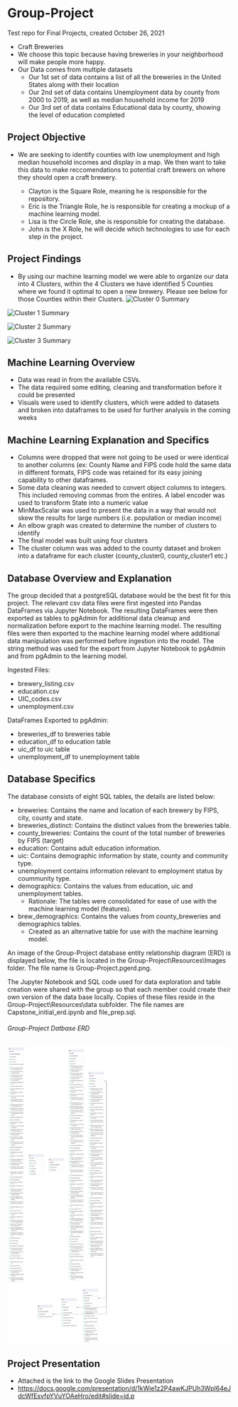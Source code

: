 # Group-Project
Test repo for Final Projects, created October 26, 2021

- Craft Breweries
- We choose this topic because having breweries in your neighborhood will make people more happy.
- Our Data comes from multiple datasets
  - Our 1st set of data contains a list of all the breweries in the United States along with their location
  - Our 2nd set of data contains Unemployment data by county from 2000 to 2019, as well as median household income for 2019
  - Our 3rd set of data contains Educational data by county, showing the level of education completed
 
## Project Objective 
- We are seeking to identify counties with low unemployment and high median household incomes and display in a map. We then want to take this data to make reccomendations to potential craft brewers on where they should open a craft brewery.

  - Clayton is the Square Role, meaning he is responsible for the repository. 
  - Eric is the Triangle Role, he is responsible for creating a mockup of a machine learning model.
  - Lisa is the Circle Role, she is responsible for creating the database.
  - John is the X Role, he will decide which technologies to use for each step in the project.

## Project Findings
- By using our machine learning model we were able to organize our data into 4 Clusters, within the 4 Clusters we have identified 5 Counties where we found it optimal to open a new brewery. Please see below for those Counties within their Clusters.
![Cluster 0 Summary](https://user-images.githubusercontent.com/79228491/141518522-4803c452-af6b-4373-b87a-228eef4b71a0.PNG)

![Cluster 1 Summary](https://user-images.githubusercontent.com/79228491/141518535-d8df0531-1604-4cb9-b566-27649caa1d13.PNG)

![Cluster 2 Summary](https://user-images.githubusercontent.com/79228491/141518545-51ff91db-591f-4e3d-b5ae-f41cc3293ad7.PNG)

![Cluster 3 Summary](https://user-images.githubusercontent.com/79228491/141518549-232a9a8b-81e4-4bb0-aa4f-daedb3cf52d8.PNG)

## Machine Learning Overview
- Data was read in from the available CSVs.
- The data required some editing, cleaning and transformation before it could be presented
- Visuals were used to identify clusters, which were added to datasets and broken into dataframes to be used for further analysis in the coming weeks

## Machine Learning Explanation and Specifics
- Columns were dropped that were not going to be used or were identical to another columns (ex: County Name and FIPS code hold the same data in different formats, FIPS code was retained for its easy joining capability to other dataframes.
- Some data cleaning was needed to convert object columns to integers. This included removing commas from the entires. A label encoder was used to transform State into a numeric value
- MinMaxScalar was used to present the data in a way that would not skew the results for large numbers (i.e. population or median income)
- An elbow graph was created to determine the number of clusters to identify
- The final model was built using four clusters
- The cluster column was was added to the county dataset and broken into a dataframe for each cluster (county_cluster0, county_cluster1 etc.)

## Database Overview and Explanation
The group decided that a postgreSQL database would be the best fit for this project. The relevant csv data files were first ingested into Pandas DataFrames via Jupyter Notebook. The resulting DataFrames were then exported as tables to pgAdmin for additional data cleanup and normalization before export to the machine learning model. The resulting files were then exported to the machine learning model where additional data manipulation was performed before ingestion into the model. The string method was used for the export from Jupyter Notebook to pgAdmin and from pgAdmin to the learning model.

Ingested Files:
- brewery_listing.csv
- education.csv
- UIC_codes.csv
- unemployment.csv

DataFrames Exported to pgAdmin:
- breweries_df to breweries table
- education_df to education table
- uic_df to uic table
- unemployment_df to unemployment table

## Database Specifics
The database consists of eight SQL tables, the details are listed below:
- breweries: Contains the name and location of each brewery by FIPS, city, county and state. 
- breweries_distinct: Contains the distinct values from the breweries table.
- county_breweries: Contains the count of the total number of breweries by FIPS (target)
- education: Contains adult education information.
- uic: Contains demographic information by state, county and community type.
- unemployment contains information relevant to employment status by coummunity type.
- demographics: Contains the values from education, uic and unemployment tables. 
  - Rationale: The tables were consolidated for ease of use with the machine learning model (features).
- brew_demographics: Contains the values from county_breweries and demographics tables.
  - Created as an alternative table for use with the machine learning model.
  
An image of the Group-Project database entity relationship diagram (ERD) is displayed below, the file is located in the Group-Project\Resources\Images folder. The file name is Group-Project.pgerd.png.
 
The Jupyter Notebook and SQL code used for data exploration and table creation were shared with the group so that each member could create their own version of the data base locally. Copies of these files reside in the Group-Project\Resources\data subfolder. The file names are Capstone_initial_erd.ipynb and file_prep.sql. 

###### Group-Project Datbase ERD
![Group-Project_pgerd](https://github.com/remsic12/Group-Project/blob/main/Resources/Images/Group-Project.pgerd.png)

## Project Presentation
- Attached is the link to the Google Slides Presentation
- https://docs.google.com/presentation/d/1kWie1z2P4awKJPUh3WpI64eJdcWfEsvfpYVuYOAeHro/edit#slide=id.p






